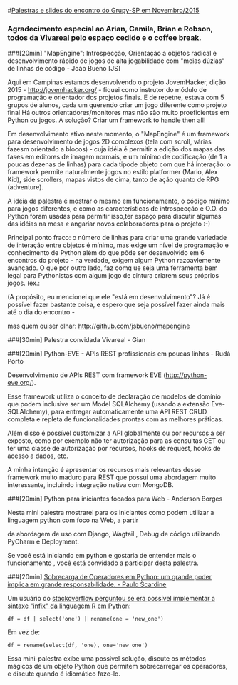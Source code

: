 #[Palestras e slides do encontro do Grupy-SP em Novembro/2015](http://www.meetup.com/pt/Grupy-SP/events/226536272/)

### Agradecimento especial ao Arian, Camila, Brian e Robson, todos da [Vivareal](http://www.vivareal.com.br/) pelo espaço cedido e o coffee break.

###[20min] "MapEngine": Introspecção, Orientação a objetos radical e desenvolvimento rápido de jogos de alta jogabilidade com "meias dúzias" de linhas de código - João Bueno [JS]  

Aqui em Campinas estamos desenvolvendo o projeto JovemHacker, dição 2015 - http://jovemhacker.org/ - fiquei como instrutor do módulo de programação e orientador dos projetos finais. E de repetne, estava com 5 grupos de alunos, cada um querendo criar um jogo diferente como projeto final Há outros orientadores/monitores mas não são muito proeficientes em Python ou jogos. A solução? Criar um framework to handle then all!

Em desenvolvimento ativo neste momento, o "MapEngine" é um framework para desenvolvimento de jogos 2D complexos (tela com scroll, várias fazesm orientado a blocos) - cuja idéia é permitir a edição dos mapas das fases em editores de imagem normais, e um mínimo de codificação (de 1 a poucas dezenas de linhas) para cada tipode objeto com que há interação: o framework permite naturalmente jogos no estilo platformer (Mario, Alex Kid), side scrollers, mapas vistos de cima, tanto de ação quanto de RPG (adventure). 

A idéia da palestra é mostrar o mesmo em funcionamento,  o código minimo para jogos diferentes, e como as características de introspecção e O.O. do Python foram usadas para permitir isso,ter espaço para discutir algumas das idéias na mesa _e_ angariar novos colaboradores para o projeto :-)

Principal ponto fraco: o número de linhas para criar uma grande variedade de interação entre objetos é mínimo, mas exige um nível de programação e conhecimento de Python além do que pôde ser desenvolvido em 6 encontros do projeto - na verdade, exigem algum Python razoavlemente avançado. O que por outro lado, faz comq ue seja uma ferramenta bem legal para Pythonistas com algum jogo de cintura criarem seus próprios jogos. (ex.: 

(A propósito, eu mencionei que ele "está em desenvolvimento"?  Já é possível fazer bastante coisa, e espero que seja possível fazer ainda mais até o dia do encontro -

mas quem quiser olhar: http://github.com/jsbueno/mapengine

###[30min] Palestra convidada Vivareal - Gian

###[20min] Python-EVE - APIs REST profissionais em poucas linhas - Rudá Porto

Desenvolvimento de APIs REST com framework EVE (http://python-eve.org/).

Esse framework utiliza o conceito de declaração de modelos de domínio que podem inclusive ser um Model SQLAlchemy (usando a extensão Eve-SQLAlchemy), para entregar automaticamente uma API REST CRUD completa e repleta de funcionalidades prontas com as melhores práticas.

Além disso é possível customizar a API globalmente ou por recursos a ser exposto, como por exemplo não ter autorização para as consultas GET ou ter uma classe de autorização por recursos, hooks de request, hooks de acesso a dados, etc.

A minha intenção é apresentar os recursos mais relevantes desse framework muito maduro para REST que possui uma abordagem muito interessante, incluindo integração nativa com MongoDB.

###[20min] Python para iniciantes focados para Web - Anderson Borges 

Nesta mini palestra mostrarei para os iniciantes  como podem utilizar  a linguagem python com foco na Web, a partir 

da abordagem de uso com Django, Wagtail , Debug de código utilizando PyCharm e Deployment.

Se você está iniciando em python e gostaria de entender mais o funcionamento , você está convidado a participar desta palestra.

###[20min] [Sobrecarga de Operadores em Python: um grande poder implica em grande responsabilidade. - Paulo Scardine](http://nbviewer.ipython.org/github/scardine/palestra-grupy-2015-11/blob/master/Sobrecarga-de-operadores-em-Python.ipynb)

Um usuário do [stackoverflow perguntou se era possível implementar a sintaxe "infix" da linguagem R em Python](http://stackoverflow.com/questions/33658355/piping-output-from-one-function-to-another-using-python-infix-syntax):


    df = df | select('one') | rename(one = 'new_one')

Em vez de:


    df = rename(select(df, 'one), one='new one')

Essa mini-palestra exibe uma possível solução, discute os métodos mágicos de um objeto Python que permitem sobrecarregar os operadores, e discute quando é idiomático faze-lo.